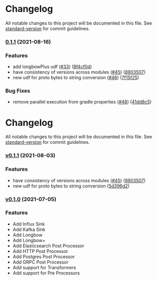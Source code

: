 # Changelog

All notable changes to this project will be documented in this file. See [standard-version](https://github.com/conventional-changelog/standard-version) for commit guidelines.

### [0.1.1](https://github.com/odpf/dagger/compare/v0.1.0...v0.1.1) (2021-08-16)


### Features

* add longbowPlus udf ([#33](https://github.com/odpf/dagger/issues/33)) ([8f4cf0d](https://github.com/odpf/dagger/commit/8f4cf0d6db31b9ec7fa865680571eda832028eed))
* have consistency of versions across modules ([#45](https://github.com/odpf/dagger/issues/45)) ([8903507](https://github.com/odpf/dagger/commit/89035071e5e3b8f1c42081a3ec2f45be17803233))
* new udf for proto bytes to string conversion ([#46](https://github.com/odpf/dagger/issues/46)) ([7f15f25](https://github.com/odpf/dagger/commit/7f15f25ef56f99e70ef065aa1506d7a01d57a3e0))


### Bug Fixes

* remove parallel execution from gradle properties ([#48](https://github.com/odpf/dagger/issues/48)) ([41dd8c5](https://github.com/odpf/dagger/commit/41dd8c5b8aa5a0788931045e483b799d97ca31f0))

# Changelog

All notable changes to this project will be documented in this file. See [standard-version](https://github.com/conventional-changelog/standard-version) for commit guidelines.

### [v0.1.1](https://github.com/odpf/dagger/releases/tag/v0.1.1) (2021-08-03)


### Features

* have consistency of versions across modules ([#45](https://github.com/odpf/dagger/issues/45)) ([8903507](https://github.com/odpf/dagger/commit/89035071e5e3b8f1c42081a3ec2f45be17803233))
* new udf for proto bytes to string conversion ([5d396d2](https://github.com/odpf/dagger/commit/5d396d2bef2b438e4fac99858d237a641df90f88))

### [v0.1.0](https://github.com/odpf/dagger/releases/tag/v0.1.0) (2021-07-05)

### Features

- Add Influx Sink
- Add Kafka Sink
- Add Longbow
- Add Longbow+
- Add Elasticsearch Post Processor
- Add HTTP Post Processor
- Add Postgres Post Processor
- Add GRPC Post Processor
- Add support for Transformers
- Add support for Pre Processors
